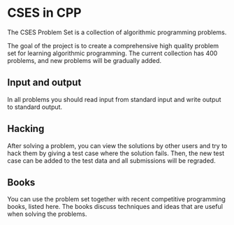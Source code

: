 # CSES in CPP
The CSES Problem Set is a collection of algorithmic programming problems.

The goal of the project is to create a comprehensive high quality problem set for learning algorithmic programming. The current collection has 400 problems, and new problems will be gradually added.

## Input and output
In all problems you should read input from standard input and write output to standard output.

## Hacking
After solving a problem, you can view the solutions by other users and try to hack them by giving a test case where the solution fails. Then, the new test case can be added to the test data and all submissions will be regraded.

## Books
You can use the problem set together with recent competitive programming books, listed here. The books discuss techniques and ideas that are useful when solving the problems.


